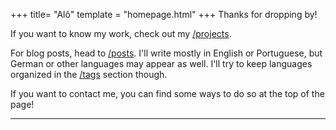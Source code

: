 +++
title= "Alô"
template = "homepage.html"
+++
Thanks for dropping by!

If you want to know my work, check out my [/projects](./projects).

For blog posts, head to [/posts](./posts).
I'll write mostly in English or Portuguese, but German or other languages may appear as well. I'll try to keep languages organized in the [/tags](./tags) section though.

If you want to contact me, you can find some ways to do so at the top of the page!

---